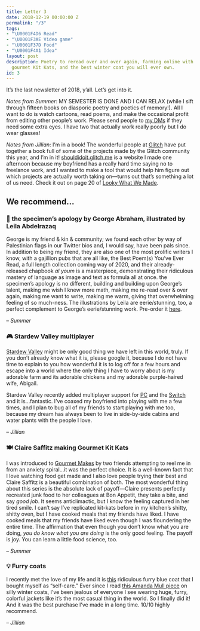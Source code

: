 ```yaml
---
title: Letter 3
date: 2018-12-19 00:00:00 Z
permalink: "/3"
tags:
- "\U0001F4D6 Read"
- "\U0001F3AE Video game"
- "\U0001F37D️ Food"
- "\U0001F4A1 Idea"
layout: post
description: Poetry to reread over and over again, farming online with your friends,
  gourmet Kit Kats, and the best winter coat you will ever own.
id: 3
---
```


It’s the last newsletter of 2018, y’all. Let’s get into it.

_Notes from Summer_: MY SEMESTER IS DONE AND I CAN RELAX (while I sift through fifteen books on diasporic poetry and poetics of memory!). All I want to do is watch cartoons, read poems, and make the occasional profit from editing other people’s work. Please send people to [my DMs](https://twitter.com/summabis) if they need some extra eyes. I have two that actually work really poorly but I do wear glasses!

_Notes from Jillian_: I’m in a book! The wonderful people at [Glitch](https://glitch.com/) have put together a book full of some of the projects made by the Glitch community this year, and I’m in it! [shouldidoit.glitch.me](https://shouldidoit.glitch.me/) is a website I made one afternoon because my boyfriend has a really hard time saying no to freelance work, and I wanted to make a tool that would help him figure out which projects are actually worth taking on—turns out that’s something a lot of us need. Check it out on page 20 of [Looky What We Made](https://glitch.com/culture/looky-what-we-made/).

## We recommend…

### 📖 the specimen’s apology by George Abraham, illustrated by Leila Abdelrazaq

George is my friend & kin & community; we found each other by way of Palestinian flags in our Twitter bios and, I would say, have been pals since. In addition to being my friend, they are also one of the most prolific writers I know, with a gajillion pubs that are all like, the Best Poem(s) You’ve Ever Read, a full length collection coming way of 2020, and their already-released chapbook _al youm_ is a masterpiece, demonstrating their ridiculous mastery of language as image and text as formula all at once. the specimen’s apology is no different, building and building upon George’s talent, making me wish I knew more math, making me re-read over & over again, making me want to write, making me warm, giving that overwhelming feeling of so much-ness. The illustrations by Leila are eerie/stunning, too, a perfect complement to George’s eerie/stunning work. Pre-order it [here](https://siblingrivalrypress.bigcartel.com/product/the-specimen-s-apology).

– _Summer_

### 🎮 Stardew Valley multiplayer

[Stardew Valley](https://www.stardewvalley.net/) might be only good thing we have left in this world, truly. If you don’t already know what it is, please google it, because I do not have time to explain to you how wonderful it is to log off for a few hours and escape into a world where the only thing I have to worry about is my adorable farm and its adorable chickens and my adorable purple-haired wife, Abigail.


Stardew Valley recently added multiplayer support for [PC](https://www.stardewvalley.net/stardew-valley-1-3-multiplayer-update-is-now-available/) and the [Switch](https://www.stardewvalley.net/stardew-valley-1-3-multiplayer-update-is-coming-to-nintendo-switch-this-week/) and it is...fantastic. I’ve coaxed my boyfriend into playing with me a few times, and I plan to bug all of my friends to start playing with me too, because my dream has always been to live in side-by-side cabins and water plants with the people I love.

– _Jillian_

### 🍽️ Claire Saffitz making Gourmet Kit Kats

I was introduced to [Gourmet Makes](https://www.youtube.com/watch?v=4nqJiBRNQuw&index=4&list=PLKtIunYVkv_RezN3GB12YA8orYOScQUdA) by two friends attempting to reel me in from an anxiety spiral...it was the perfect choice. It is a well-known fact that I love watching food get made and I also love people trying their best and Claire Saffitz is a beautiful combination of both. The most wonderful thing about this series is the absolute lack of payoff—Claire presents perfectly recreated junk food to her colleagues at Bon Appetit, they take a bite, and say _good job_. It seems anticlimactic, but I know the feeling captured in her tired smile. I can’t say I’ve replicated kit-kats before in my kitchen’s shitty, shitty oven, but I have cooked meals that my friends have liked. I have cooked meals that my friends have liked even though I was floundering the entire time. The affirmation that even though you don’t know what you are doing, _you do know what you are doing_ is the only good feeling. The payoff is joy. You can learn a little food science, too.

– _Summer_

### 💡 Furry coats

I recently met the love of my life and it is [this](https://www.instagram.com/p/BqsKzeIFvu7/) ridiculous furry blue coat that I bought myself as “self-care.” Ever since I read [this Amanda Mull piece](https://www.racked.com/2017/11/3/16577514/silly-coat-faux-fur-fun) on silly winter coats, I’ve been jealous of everyone I see wearing huge, furry, colorful jackets like it’s the most casual thing in the world. So I finally did it! And it was the best purchase I’ve made in a long time. 10/10 highly recommend.

– _Jillian_

